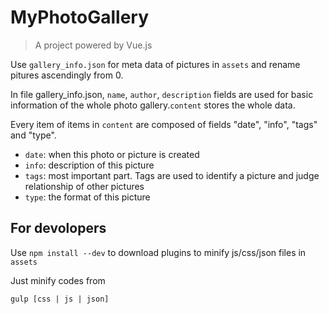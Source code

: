# MyPhotoGallery

> A project powered by Vue.js

Use ```gallery_info.json``` for meta data of pictures in ```assets``` and rename pitures ascendingly from 0.

In file gallery_info.json, ```name```, ```author```, ```description``` fields are used for basic information
of the whole photo gallery.```content``` stores the whole data.

Every item of items in ```content``` are composed of fields "date", "info", "tags" and "type".

* ```date```: when this photo or picture is created
* ```info```: description of this picture
* ```tags```: most important part. Tags are used to identify a picture and judge relationship of other pictures
* ```type```: the format of this picture

## For devolopers

Use ```npm install --dev``` to download plugins to minify js/css/json files in ```assets```

Just minify codes from 

```shell
gulp [css | js | json]
```
